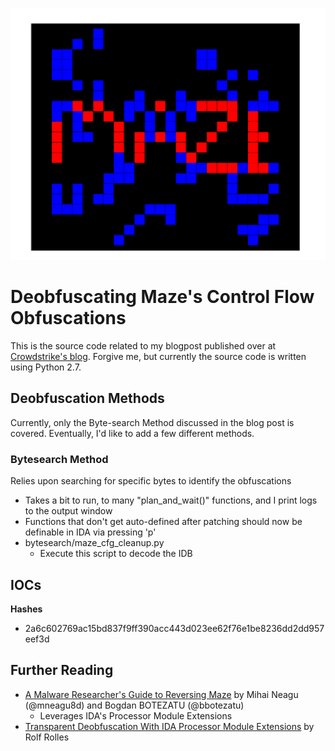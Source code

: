 <p align="center">
<img src="images/maze_featureimg.png" width="700">
</p>

# Deobfuscating Maze's Control Flow Obfuscations
This is the source code related to my blogpost published over at [Crowdstrike's blog](). Forgive me, but currently the source code is written using Python 2.7.

## Deobfuscation Methods

Currently, only the Byte-search Method discussed in the blog post is covered. Eventually, I'd like to add a few different methods. 

### Bytesearch Method
Relies upon searching for specific bytes to identify the obfuscations

* Takes a bit to run, to many "plan_and_wait()" functions, and I print logs to the output window
* Functions that don't get auto-defined after patching should now be definable in IDA via pressing 'p' 
* bytesearch/maze_cfg_cleanup.py
    * Execute this script to decode the IDB


## IOCs

**Hashes**

* 2a6c602769ac15bd837f9ff390acc443d023ee62f76e1be8236dd2dd957eef3d


## Further Reading
* [A Malware Researcher's Guide to Reversing Maze](https://labs.bitdefender.com/2020/03/a-malware-researchers-guide-to-reversing-maze/) by Mihai Neagu (@mneagu8d) and Bogdan BOTEZATU (@bbotezatu)
    * Leverages IDA's Processor Module Extensions
* [Transparent Deobfuscation With IDA Processor Module Extensions](https://www.msreverseengineering.com/blog/2015/6/29/transparent-deobfuscation-with-ida-processor-module-extensions) by Rolf Rolles